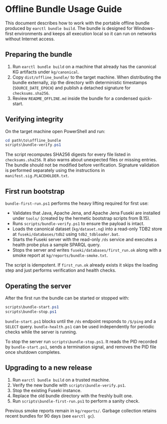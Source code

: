 # Offline Bundle Usage Guide

This document describes how to work with the portable offline bundle produced by
`earctl bundle build`. The bundle is designed for Windows-first environments and
keeps all execution local so it can run on networks without Internet access.

## Preparing the bundle

1. Run `earctl bundle build` on a machine that already has the canonical KG
   artifacts under `kg/canonical`.
2. Copy `dist/offline_bundle/` to the target machine. When distributing the
   bundle externally, zip the directory with deterministic timestamps
   (`SOURCE_DATE_EPOCH`) and publish a detached signature for
   `checksums.sha256`.
3. Review `README_OFFLINE.md` inside the bundle for a condensed quick-start.

## Verifying integrity

On the target machine open PowerShell and run:

```powershell
cd path\to\offline_bundle
scripts\bundle-verify.ps1
```

The script recomputes SHA256 digests for every file listed in
`checksums.sha256`. It also warns about unexpected files or missing entries. The
bundle should not be modified before verification. Signature validation is
performed separately using the instructions in `manifest.sig.PLACEHOLDER.txt`.

## First run bootstrap

`bundle-first-run.ps1` performs the heavy lifting required for first use:

* Validates that Java, Apache Jena, and Apache Jena Fuseki are installed under
  `tools/` (created by the hermetic bootstrap scripts from B.15).
* Runs `scripts/bundle-verify.ps1` to ensure the payload is intact.
* Loads the canonical dataset (`kg/dataset.nq`) into a read-only TDB2 store at
  `fuseki/databases/tdb2` using `tdb2_tdbloader.bat`.
* Starts the Fuseki server with the read-only `/ds` service and executes a
  health probe plus a sample SPARQL query.
* Stops the server and writes `fuseki/databases/first_run.ok` along with a smoke
  report at `kg/reports/bundle-smoke.txt`.

The script is idempotent. If `first_run.ok` already exists it skips the loading
step and just performs verification and health checks.

## Operating the server

After the first run the bundle can be started or stopped with:

```powershell
scripts\bundle-start.ps1
scripts\bundle-stop.ps1
```

`bundle-start.ps1` blocks until the `/ds` endpoint responds to `/$/ping` and a
`SELECT` query. `bundle-health.ps1` can be used independently for periodic
checks while the server is running.

To stop the server run `scripts\bundle-stop.ps1`. It reads the PID recorded by
`bundle-start.ps1`, sends a termination signal, and removes the PID file once
shutdown completes.

## Upgrading to a new release

1. Run `earctl bundle build` on a trusted machine.
2. Verify the new bundle with `scripts\bundle-verify.ps1`.
3. Stop the existing Fuseki instance.
4. Replace the old bundle directory with the freshly built one.
5. Run `scripts\bundle-first-run.ps1` to perform a sanity check.

Previous smoke reports remain in `kg/reports/`. Garbage collection retains
recent bundles for 90 days (see `earctl gc`).
